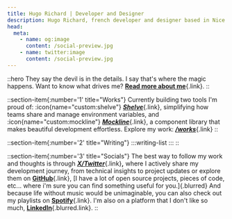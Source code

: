 ```yaml
---
title: Hugo Richard | Developer and Designer
description: Hugo Richard, french developer and designer based in Nice.
head:
  meta:
    - name: og:image
      content: /social-preview.jpg
    - name: twitter:image
      content: /social-preview.jpg
---
```


::hero
They say the devil is in the details. I say that's where the magic happens. Want to know what drives me? [**Read more about me**](/about){.link}.
::

::section-item{:number='1' title="Works"}
Currently building two tools I'm proud of: :icon{name="custom:shelve"} [_**Shelve**_](https://shelve.cloud){.link}, simplifying how teams share and manage environment variables, and :icon{name="custom:mockline"} [_**Mockline**_](https://mockline.dev){.link}, a component library that makes beautiful development effortless. Explore my work: [_**/works**_](/works){.link}
::

::section-item{:number='2' title="Writing"}
  :::writing-list
  :::
::

::section-item{:number='3' title="Socials"}
The best way to follow my work and thoughts is through [_**X/Twitter**_](https://dub.sh/hrcd-x){.link}**,** where I actively share my development journey, from technical insights to project updates or explore them on [**GitHub**](https://git.new/hugorcd){.link}, [I have a lot of open source projects, pieces of code, etc... where i'm sure you can find something useful for you.]{.blurred} And because life without music would be unimaginable, you can also check out my playlists on [**Spotify**](https://spti.fi/HugoRCD){.link}. I'm also on a platform that I don't like so much, [**LinkedIn**](https://dub.sh/hrcd-linkedin){.blurred.link}.
::
